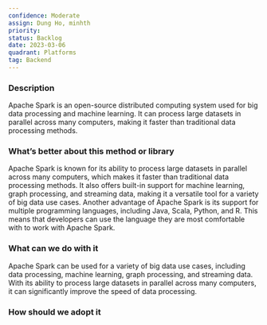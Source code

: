 ```yaml
---
confidence: Moderate
assign: Dung Ho, minhth
priority: 
status: Backlog
date: 2023-03-06
quadrant: Platforms
tag: Backend
---
```


<!-- table_of_contents cc134acf-5234-404a-baed-f091804d25f1 -->

### Description

Apache Spark is an open-source distributed computing system used for big data processing and machine learning. It can process large datasets in parallel across many computers, making it faster than traditional data processing methods.

### What’s better about this method or library

Apache Spark is known for its ability to process large datasets in parallel across many computers, which makes it faster than traditional data processing methods. It also offers built-in support for machine learning, graph processing, and streaming data, making it a versatile tool for a variety of big data use cases.
Another advantage of Apache Spark is its support for multiple programming languages, including Java, Scala, Python, and R. This means that developers can use the language they are most comfortable with to work with Apache Spark.

### What can we do with it

Apache Spark can be used for a variety of big data use cases, including data processing, machine learning, graph processing, and streaming data. With its ability to process large datasets in parallel across many computers, it can significantly improve the speed of data processing.

### How should we adopt it

<!-- child_database 1e132f52-6b83-4be4-bd63-a374aaf91c3e -->
